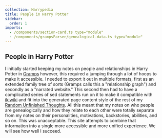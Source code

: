 ```yaml
---
collection: Harrypedia
title: People in Harry Potter
sidebar:
  order: 1
imports:
  - /components/section-card.ts type="module"
  - /components/grampsParser/genealogical-data.ts type="module"
---
```


<section-card title="Statistics from Gramps" iconname="wpf:statistics" >
    <genealogical-data ></genealogical-data>
</section-card>

## People in Harry Potter

I initially started keeping my notes on people and relationships in Harry
Potter in [Gramps][] however, this required a jumping through a lot of hoops to
make it accessible. I needed to export it out in multiple formats, first as an
extended family tree of sorts (Gramps calls this a "relationship graph") and
secondly as a "narrated website." This second then had to have a complicated
series of sed statements run on it to make it compatible with [ikiwiki][] and
fit into the generated page content style of the rest of my [Random Unfinished
Thoughts][RUT]. All this meant that my notes on who people are genealogically
and how they relate to each other were totally separate from my notes on their
personalities, motivations, backstories, abilities, and so on. This was
unacceptable. This site attempts to combine that information into a single
more accessible and more unified experience. We will see how well I succeed.

<Header />

[ikiwiki]: http://ikiwiki.info/
[RUT]: https://www.schierer.org/~luke/log
[Gramps]: https://gramps-project.org/
